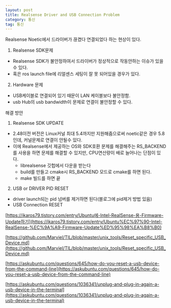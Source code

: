 ```yaml
---
layout: post
title: Realsense Driver and USB Connection Problem
category: 통신
tag: 통신
---
```


Realsense Noetic에서 드라이버가 끊켰다 연결되었다 하는 현상이 있다.

1. Realsense SDK문제
  - Realsense SDK가 불안정하여서 드라이버가 정상적으로 작동안하는 이슈가 있을 수 있다.
  - 혹은 ros launch file에 리얼센스 세팅이 잘 못 되어있을 경우가 있다.

2. Hardware 문제
  - USB케이블로 연결되어 있기 때문이 LAN 케이블보다 불안정함.
  - usb Hub의 usb bandwidth이 문제로 연결이 불안정할 수 있다.


해결 방안

1. Realsense SDK UPDATE
  - 2.48이전 버전은 Linux커널 최대 5.4까지만 지원해줌으로써 noetic같은 경우 5.8인데, 커널문제로 연결이 안될수 있다.
  - 이에 Realsense에서 제공하는 OS와 SDK호환 문제를 해결해주는 RS_BACKEND를 사용을 하면 문제를 해결할 수 있지만, CPU연산량이 배로 늘어나는 단점이 있다.
    - librealsense 깃헙에서 다운을 받는다
    - build를 만들고 cmake시 RS_BACKEND 모드로 cmake를 하면 된다.
    - make 빌드를 하면 끝

2. USB or DRIVER PID RESET
  - driver launch되는 pid 넘버를 제거하면 된다(블로그에 pid제거 방법 있음)
  - USB Connection RESET
  
[https://ikaros79.tistory.com/entry/Ubuntu에-Intel-RealSense-용-Firmware-Update하기](https://ikaros79.tistory.com/entry/Ubuntu%EC%97%90-Intel-RealSense-%EC%9A%A9-Firmware-Update%ED%95%98%EA%B8%B0)

[https://github.com/Marviel/TIL/blob/master/unix_tools/Reset_specific_USB_Device.md](https://github.com/Marviel/TIL/blob/master/unix_tools/Reset_specific_USB_Device.md)

[https://askubuntu.com/questions/645/how-do-you-reset-a-usb-device-from-the-command-line](https://askubuntu.com/questions/645/how-do-you-reset-a-usb-device-from-the-command-line)

[https://askubuntu.com/questions/1036341/unplug-and-plug-in-again-a-usb-device-in-the-terminal](https://askubuntu.com/questions/1036341/unplug-and-plug-in-again-a-usb-device-in-the-terminal)
